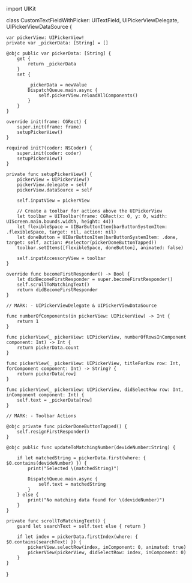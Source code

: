 import UIKit

class CustomTextFieldWithPicker: UITextField, UIPickerViewDelegate, UIPickerViewDataSource {
    
    var pickerView: UIPickerView!
    private var _pickerData: [String] = []
    
    @objc public var pickerData: [String] {
        get {
            return _pickerData
        }
        set {
            
            _pickerData = newValue
            DispatchQueue.main.async {
                self.pickerView.reloadAllComponents()
            }
        }
    }
    
    override init(frame: CGRect) {
        super.init(frame: frame)
        setupPickerView()
    }
    
    required init?(coder: NSCoder) {
        super.init(coder: coder)
        setupPickerView()
    }
    
    private func setupPickerView() {
        pickerView = UIPickerView()
        pickerView.delegate = self
        pickerView.dataSource = self
        
        self.inputView = pickerView
        
        // Create a toolbar for actions above the UIPickerView
        let toolbar = UIToolbar(frame: CGRect(x: 0, y: 0, width: UIScreen.main.bounds.width, height: 44))
        let flexibleSpace = UIBarButtonItem(barButtonSystemItem: .flexibleSpace, target: nil, action: nil)
        let doneButton = UIBarButtonItem(barButtonSystemItem: .done, target: self, action: #selector(pickerDoneButtonTapped))
        toolbar.setItems([flexibleSpace, doneButton], animated: false)
        
        self.inputAccessoryView = toolbar
    }
    
    override func becomeFirstResponder() -> Bool {
        let didBecomeFirstResponder = super.becomeFirstResponder()
        self.scrollToMatchingText()
        return didBecomeFirstResponder
    }
    
    // MARK: - UIPickerViewDelegate & UIPickerViewDataSource
    
    func numberOfComponents(in pickerView: UIPickerView) -> Int {
        return 1
    }
    
    func pickerView(_ pickerView: UIPickerView, numberOfRowsInComponent component: Int) -> Int {
        return pickerData.count
    }
    
    func pickerView(_ pickerView: UIPickerView, titleForRow row: Int, forComponent component: Int) -> String? {
        return pickerData[row]
    }
    
    func pickerView(_ pickerView: UIPickerView, didSelectRow row: Int, inComponent component: Int) {
        self.text = _pickerData[row]
    }
    
    // MARK: - Toolbar Actions
    
    @objc private func pickerDoneButtonTapped() {
        self.resignFirstResponder()
    }
    
    @objc public func updateToMatchingNumber(devideNumber:String) {
        
        if let matchedString = pickerData.first(where: { $0.contains(devideNumber) }) {
            print("Selected \(matchedString)")

            DispatchQueue.main.async {
                self.text = matchedString
            }
        } else {
            print("No matching data found for \(devideNumber)")
        }
    }
    
    private func scrollToMatchingText() {
        guard let searchText = self.text else { return }
        
        if let index = pickerData.firstIndex(where: { $0.contains(searchText) }) {
            pickerView.selectRow(index, inComponent: 0, animated: true)
            pickerView(pickerView, didSelectRow: index, inComponent: 0)
        }
    }
}

